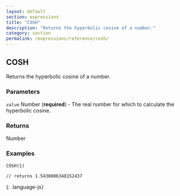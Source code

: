 ```yaml
---
layout: default
section: expressions
title: "COSH"
description: "Returns the hyperbolic cosine of a number."
category: section
permalink: /expressions/reference/cosh/
---
```


## COSH

Returns the hyperbolic cosine of a number.

### Parameters

`value` Number (__required__) - The real number for which to calculate the hyperbolic cosine.

### Returns

Number

### Examples

~~~
COSH(1)

// returns 1.5430806348152437
~~~
{: .language-js}